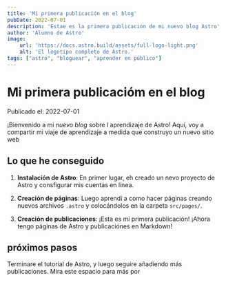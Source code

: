 ```yaml
---
title: 'Mi primera publicación en el blog'
pubDate: 2022-07-01
description: 'Estae es la primera publicación de mi nuevo blog Astro'
author: 'Alumno de Astro'
image:
    url: 'https://docs.astro.build/assets/full-logo-light.png'
    alt: 'El logotipo completo de Astro.'
tags: ["astro", "bloguear", "aprender en público"]
---
```

# Mi primera publicacióm en el blog

Publicado el: 2022-07-01

¡Bienvenido a mi _nuevo blog_ sobre l aprendizaje de Astro! Aquí, voy a compartir mi viaje de aprendizaje a medida que construyo un nuevo sitio web

## Lo que he conseguido

1. **Instalación de Astro**: En primer lugar, eh creado un nevo proyecto de  Astro y consfigurar mis cuentas en línea.

2. **Creación de páginas**: Luego aprendí a como hacer páginas creando nuevos archivos `.astro` y colocándolos en la carpeta `src/pages/`.

3. **Creación de publicaciones**: ¡Esta es mi primera publicación! ¡Ahora tengo páginas de Astro y publicaciónes en Markdown!

## próximos pasos

Terminare el tutorial de Astro, y luego seguire añadiendo más publicaciones.  Mira este espacio para más por
